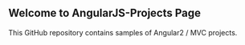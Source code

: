 ## Welcome to AngularJS-Projects Page

This GitHub repository contains samples of Angular2 / MVC projects.
